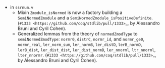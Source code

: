 - in `ssrnum.v`
  + Mixin `Zmodule_isNormed` is now a factory building a
    `SemiNormedZmodule` and a `SemiNormedZmodule_isPositiveDefinite`.
    (`#1333 <https://github.com/coq/stdlib/pull/1333>`_,
    by  Alessandro Bruni and Cyril Cohen).
  + Generalized lemmas from the theory of `normedZmodType` to
    `semiNormedZmodType`: `normr0`, `distrC`, `normr_id`, and
    `normr_ge0`, `normr_real`, `ler_norm_sum`, `ler_normB`,
    `ler_distD`, `lerB_normD`, `lerB_dist`, `ler_dist_dist`,
    `ler_dist_normD`, `ler_nnorml`, `ltr_nnorml`, `lter_nnormr`.
    (`#1333 <https://github.com/coq/stdlib/pull/1333>`_, by Alessandro
    Bruni and Cyril Cohen).
